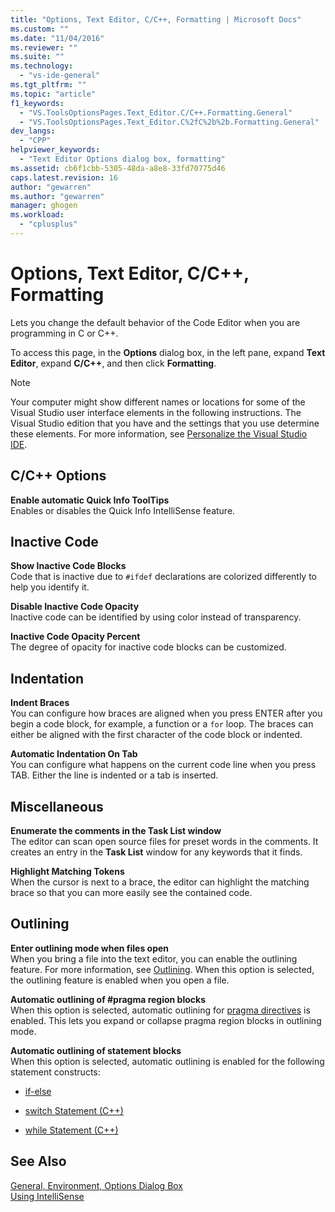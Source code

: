 ```yaml
---
title: "Options, Text Editor, C/C++, Formatting | Microsoft Docs"
ms.custom: ""
ms.date: "11/04/2016"
ms.reviewer: ""
ms.suite: ""
ms.technology: 
  - "vs-ide-general"
ms.tgt_pltfrm: ""
ms.topic: "article"
f1_keywords: 
  - "VS.ToolsOptionsPages.Text_Editor.C/C++.Formatting.General"
  - "VS.ToolsOptionsPages.Text_Editor.C%2fC%2b%2b.Formatting.General"
dev_langs: 
  - "CPP"
helpviewer_keywords: 
  - "Text Editor Options dialog box, formatting"
ms.assetid: cb6f1cbb-5305-48da-a8e8-33fd70775d46
caps.latest.revision: 16
author: "gewarren"
ms.author: "gewarren"
manager: ghogen
ms.workload: 
  - "cplusplus"
---
```

# Options, Text Editor, C/C++, Formatting
Lets you change the default behavior of the Code Editor when you are programming in C or C++.  
  
 To access this page, in the **Options** dialog box, in the left pane, expand **Text Editor**, expand **C/C++**, and then click **Formatting**.  
  
> [!NOTE]
>  Your computer might show different names or locations for some of the Visual Studio user interface elements in the following instructions. The Visual Studio edition that you have and the settings that you use determine these elements. For more information, see [Personalize the Visual Studio IDE](../../ide/personalizing-the-visual-studio-ide.md).  
  
## C/C++ Options  
 **Enable automatic Quick Info ToolTips**  
 Enables or disables the Quick Info IntelliSense feature.  
  
## Inactive Code  
 **Show Inactive Code Blocks**  
 Code that is inactive due to `#ifdef` declarations are colorized differently to help you identify it.  
  
 **Disable Inactive Code Opacity**  
 Inactive code can be identified by using color instead of transparency.  
  
 **Inactive Code Opacity Percent**  
 The degree of opacity for inactive code blocks can be customized.  
  
## Indentation  
 **Indent Braces**  
 You can configure how braces are aligned when you press ENTER after you begin a code block, for example, a function or a `for` loop. The braces can either be aligned with the first character of the code block or indented.  
  
 **Automatic Indentation On Tab**  
 You can configure what happens on the current code line when you press TAB. Either the line is indented or a tab is inserted.  
  
## Miscellaneous  
 **Enumerate the comments in the Task List window**  
 The editor can scan open source files for preset words in the comments. It creates an entry in the **Task List** window for any keywords that it finds.  
  
 **Highlight Matching Tokens**  
 When the cursor is next to a brace, the editor can highlight the matching brace so that you can more easily see the contained code.  
  
## Outlining  
 **Enter outlining mode when files open**  
 When you bring a file into the text editor, you can enable the outlining feature. For more information, see [Outlining](../../ide/outlining.md). When this option is selected, the outlining feature is enabled when you open a file.  
  
 **Automatic outlining of #pragma region blocks**  
 When this option is selected, automatic outlining for [pragma directives](/cpp/preprocessor/pragma-directives-and-the-pragma-keyword) is enabled. This lets you expand or collapse pragma region blocks in outlining mode.  
  
 **Automatic outlining of statement blocks**  
 When this option is selected, automatic outlining is enabled for the following statement constructs:  
  
-   [if-else](/dotnet/csharp/language-reference/keywords/if-else)  
  
-   [switch Statement (C++)](/cpp/cpp/switch-statement-cpp)  
  
-   [while Statement (C++)](/cpp/cpp/while-statement-cpp)  
  
## See Also  
 [General, Environment, Options Dialog Box](../../ide/reference/general-environment-options-dialog-box.md)   
 [Using IntelliSense](../../ide/using-intellisense.md)